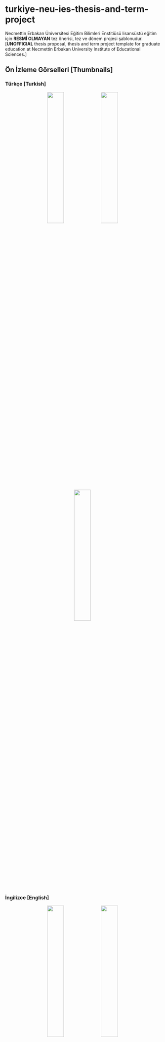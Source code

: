 # turkiye-neu-ies-thesis-and-term-project
Necmettin Erbakan Üniversitesi Eğitim Bilimleri Enstitiüsü lisansüstü eğitim için **RESMÎ OLMAYAN** tez önerisi, tez ve dönem projesi şablonudur. [**UNOFFICIAL** thesis proposal, thesis and term project template for graduate education at Necmettin Erbakan University Institute of Educational Sciences.]

## Ön İzleme Görselleri [Thumbnails]

### Türkçe [Turkish]
<p align="center">
    <img src="assets/thumbnails/turkish/main_tez-onerisi-ornek-cikti-ic-kapak-sayfasi.png" width=33%>&nbsp;
    <img src="assets/thumbnails/turkish/main_tez-ornek-cikti-ic-kapak-sayfasi.png" width=33%>&nbsp;
    <img src="assets/thumbnails/turkish/main_donem-projesi-ornek-cikti-ic-kapak-sayfasi.png" width=33%>&nbsp;
</p>

### İngilizce [English]
<p align="center">
    <img src="assets/thumbnails/english/main_thesis-proposal-sample-output-inner-cover-page.png" width=33%>&nbsp;
    <img src="assets/thumbnails/english/main_thesis-sample-output-inner-cover-page.png" width=33%>&nbsp;
    <img src="assets/thumbnails/english/main_term-project-sample-output-inner-cover-page.png" width=33%>&nbsp;
</p>

## Örnek Çıktılar [Sample Outputs]

### Türkçe [Turkish]
- [Tez Önerisi Örnek Çıktı](assets/sample-outputs/turkish/main_tez-onerisi-ornek-cikti.pdf)
- [Tez Örnek Çıktı](assets/sample-outputs/turkish/main_tez-ornek-cikti.pdf)
- [Dönem Projesi Örnek Çıktı](assets/sample-outputs/turkish/main_donem-projesi-ornek-cikti.pdf)

### İngilizce [English]
- [Thesis Proposal Sample Output](assets/sample-outputs/english/main_thesis-proposal-sample-output.pdf)
- [Thesis Sample Output](assets/sample-outputs/english/main_thesis-sample-output.pdf)
- [Term Project Sample Output](assets/sample-outputs/english/main_term-project-sample-output.pdf)

## İçindekiler [Table of Contents]
- [turkiye-neu-ies-thesis-and-term-project](#turkiye-neu-ies-thesis-and-term-project)
  - [Ön İzleme Görselleri \[Thumbnails\]](#ön-i̇zleme-görselleri-thumbnails)
    - [Türkçe \[Turkish\]](#türkçe-turkish)
    - [İngilizce \[English\]](#i̇ngilizce-english)
  - [Örnek Çıktılar \[Sample Outputs\]](#örnek-çıktılar-sample-outputs)
    - [Türkçe \[Turkish\]](#türkçe-turkish-1)
    - [İngilizce \[English\]](#i̇ngilizce-english-1)
  - [İçindekiler \[Table of Contents\]](#i̇çindekiler-table-of-contents)
  - [Türkçe](#türkçe)
    - [Tanıtım Videosu](#tanıtım-videosu)
    - [Teşekkür](#teşekkür)
    - [Kullanılan Paketler](#kullanılan-paketler)
    - [Özellikler](#özellikler)
    - [Kullanım](#kullanım)
      - [Kullanmaya Başlamak](#kullanmaya-başlamak)
      - [Şablon Yapısı](#şablon-yapısı)
      - [Alternatiflere sahip başlıklardaki alternatiflerden birini seçmek.](#alternatiflere-sahip-başlıklardaki-alternatiflerden-birini-seçmek)
    - [Kurulum](#kurulum)
      - [Gerekli Yazılımlar](#gerekli-yazılımlar)
      - [Çevrim İçi](#çevrim-i̇çi)
        - [Şablonu Typst.app Web Sitesinden Kullanmak](#şablonu-typstapp-web-sitesinden-kullanmak)
        - [Şablonu Tinymist Typst Visual Studio Code Uzantısıyla Kullanmak](#şablonu-tinymist-typst-visual-studio-code-uzantısıyla-kullanmak)
      - [Çevrim Dışı](#çevrim-dışı)
  - [English](#english)
    - [Trailer Video](#trailer-video)
    - [Acknowledgement](#acknowledgement)
    - [Packages Used](#packages-used)
    - [Features](#features)
    - [Usage](#usage)
      - [Getting Started](#getting-started)
      - [Template Structure](#template-structure)
      - [Selecting one of the alternatives in headings with alternatives](#selecting-one-of-the-alternatives-in-headings-with-alternatives)
    - [Installation](#installation)
      - [Required Softwares](#required-softwares)
      - [Online](#online)
        - [Using the Template from the Typst.app Website](#using-the-template-from-the-typstapp-website)
        - [Using the Template with the Tinymist Typst Visual Studio Code Extension](#using-the-template-with-the-tinymist-typst-visual-studio-code-extension)
      - [Offline](#offline)

## Türkçe

### Tanıtım Videosu
TODO

### Teşekkür
Bu proje yazılmadan önce ve sonrasında aşağıdaki projeler incelenerek bazı durumlarda fikir almak için yararlanılmıştır:
- [typst-thesis-template](https://github.com/mrtz-j/typst-thesis-template): Moritz Jörg <@mrtz-j> ve Ole Tytlandsvik <@otytlandsvik>. ([Typst Universe Bağlantısı](https://typst.app/universe/package/modern-uit-thesis))
- [parcio-typst](https://github.com/xkevio/parcio-typst): Kevin Kulot <@xkevio>. ([Typst Universe Bağlantısı](https://typst.app/universe/package/parcio-thesis))
- [aiaa-typst](https://github.com/isaacew/aiaa-typst): <@isaacew> ve Alexander Von Moll <@avonmoll>. ([Typst Universe Bağlantısı](https://typst.app/universe/package/bamdone-aiaa))
- [ThesIST](https://github.com/tfachada/thesist): Tomás Fachada <@tfachada> ve ThesIST katkıda bulunanlar. ([Typst Universe Bağlantısı](https://typst.app/universe/package/thesist))

Bu projelerde emeği geçen herkese çok büyük teşekkürlerimi sunarım.

Ve ayrıca [Typst YouTube Oynatma Listesi](https://youtube.com/playlist?list=PLCO-MGSsHcdArXIfeOGoUwjH0oz8vMr8M&si=c_kTmN4FKmwdMitE) için <@isaacew>'e büyük teşekkürlerimi sunarım.

### Kullanılan Paketler
- Çoklu dil desteği sağlamak için. -> [Linguify](https://github.com/typst-community/linguify): <@jomaway>, <@SillyFreak> ve katkıda bulunanlar. ([Typst Universe Bağlantısı](https://typst.app/universe/package/linguify/))

Bu projelerde emeği geçen herkese çok büyük teşekkürlerimi sunarım.

### Özellikler
- [x] Tek şablonda tez, tez önerisi ve dönem projesi yazılabilir. Örneğin, tez önerinizi bitirdikten sonra bunun koddaki şablon ayarları kısmını (`#show: template-configurations.with(...)`) yorum satırı yaparak pasif hale getirdikten sonra tez için yeni bir şablon ayarı oluşturarak tezinizi yazmaya devam edebilirsiniz. Böylece, tek projede hem tez önerinizi hem de tezinizi yazabilir ve istediğiniz zaman istediğiniz çıktıyı elde edebilirsiniz.
- [x] ~%99 oranında otomatik olarak şablon kurallarına uygun olarak içeriği düzenler. Otomatik olarak henüz yapılamayan bazı durumlar aşağıdaki gibidir:
  - [ ] Şekillerin içerisinde alt şekillerin koyulması. Bu özellik için gerekli altyapının sağlanması beklenmektedir. Bunu yapmak için şimdilik [subpar](https://typst.app/universe/package/subpar) Typst Universe paketi kullanılabilir.
  - [ ] Tablo başlıkları otomatik olarak tekrar edememekte ve tekrar eden başlıkların ana başlıktan farklı olamamaktadır. Figür başlıklarının tekrar etmesi ve tekrar eden başlıkların ana başlıktan farklı olmasını sağlayacak özellikler gelene kadar tablolar bölünemez şeklinde kalmalıdır. Bu özellik için gerekli altyapının sağlanması beklenmektedir. Bunu yapmak için, şimdilik özel fonksiyon oluşturulabilir (Bakınız: https://github.com/typst/typst/issues/5057#issuecomment-2399903391).
  - [ ] Tabloların başlık satırlarının koyu yazılması sadece tablonun ilk satırı için otomatik olarak olmaktadır. Eğer tablonun başlık kısmı iki ya da daha fazla satırdan oluşuyorsa bu satırların içeriği elle (manuel) olarak koyu yazılması gerekmektedir. İleriki Typst sürümlerinde bunun otomatik olarak yapılması için gerekli altyapının sağlanması beklenmektedir.
  - [ ] Tabloların başlık kısmının üstündeki ve altındaki kenarlıklar otomatik olarak koyulmaktadır. Eğer tablonun başlık kısmı iki ya da daha fazla satırdan oluşuyorsa bu satırların arasındaki kenarlıkların elle (manuel) olarak koyulması gerekmektedir. İleriki Typst sürümlerinde bunun otomatik olarak yapılması için gerekli altyapının sağlanması beklenmektedir.
  - [ ] Tablonun açıklamasının yer aldığı son satırın genişliğinin yani kaç sütunun birleşimi kadar olacağını elle (manuel) olarak belirtmek gerekmektedir. İleriki Typst sürümlerinde bunun otomatik olarak yapılması için gerekli altyapının sağlanması beklenmektedir.
  - [ ] Tablonun açıklamasının yer aldığı son satırın altındaki kenarlığın elle (manuel) olarak kaldırılması gerekmektedir. İleriki Typst sürümlerinde bunun otomatik olarak yapılması için gerekli altyapının sağlanması beklenmektedir.
  - [ ] Tablonun açıklamasının yer aldığı son satırın içeriğinin sola hizalanmasını elle (manuel) olarak belirtmek gerekmektedir. İleriki Typst sürümlerinde bunun otomatik olarak yapılması için gerekli altyapının sağlanması beklenmektedir.
- [x] Tablo, şekil ve kod figürlerinin otomatik olarak numaralandırılması sağlanmaktadır. Araya yeni bir figür eklendiğinde numaralandırma otomatik olarak güncellenmektedir. Aynı şekilde, bu figürlere metin içinde yapılan atıflardaki numaralandırmalar da otomatik olarak güncellenmektedir.
- [x] Çoklu dil desteği (Türkçe ve İngilizce) vardır.
- [x] Açılır liste mantığında tanımlanmış bilgiler içerisinden seçim yapılabilmesi sağlanarak hata yapılması ihtimalini azaltmak.

### Kullanım

#### Kullanmaya Başlamak
Öncelikle, şablonu projeniz için içe aktarınız. Daha sonra, şablonun ayarlarını giriniz.

**NOT:** Şablonu [Kurulum](#kurulum) başlığında bahsedildiği gibi kullandığınızda bu kısım otomatik olarak mevcut olacaktır. Sadece şablon ayarlarındaki bilgileri projenize göre güncellemeniz yeterlidir.

<details>
  <summary>Kodu göstermek/gizlemek için tıklayınız</summary>

  ```typst
  // Şablonu, Kurulum başlığında bahsedilden durumlardan size uygun olana göre içe aktarınız:
  #import "@preview/turkiye-neu-ies-thesis-and-term-project:0.1.0": (
    template-configurations,
    LANGUAGES,
    REPORT-TYPES,
    DEPARTMENTS,
    PROGRAMS,
    ACADEMIC-MEMBER-TITLES,
  )
  // NOT: Yukarıdaki durumlarda olduğu gibi içe aktarılan değişkenleri tek tek belirtmek yerine `#import "@preview/turkiye-neu-ies-thesis-and-term-project:0.1.0": *` şeklinde tüm değişkenleri içe aktararak da yapabilirsiniz.

  // Şablonun ayarlarını giriniz.
  #show: template-configurations.with(
    ...
  )
  ```

</details>

#### Şablon Yapısı

Aşağıdaki şemada şablon yapısını yer almaktadır. Burada, şablondaki klasör ve dosyaların hiyerarşik biçimde görebilirsiniz.

<details>
  <summary>Şemayı göstermek/gizlemek için tıklayınız</summary>

  ```
  template/                                                       <-- Şablon klasörü
  ├── assets/                                                     <-- Varlık dosyaları
  │   ├── bibliography-sources/                                   <-- Kaynakça kaynakları
  │   │   └── references.bib
  │   ├── csv-files/                                              <-- CSV veri dosyaları
  │   │   └── csv-table-data.csv
  │   ├── examples/                                               <-- Örnek dosyalar
  │   │   ├── code-figure-example.typ
  │   │   ├── image-figure-example.typ
  │   │   ├── math-equation-example.typ
  │   │   ├── quotation-example.typ
  │   │   ├── table-figure-example.typ
  │   │   └── table-figure-from-csv-example.typ
  │   ├── images/                                                 <-- Görsel dosyaları
  │   │   └── sample-image.png
  │   └── languages/                                              <-- Dil yapılandırması
  │       ├── english.toml
  │       └── turkish.toml
  └── sections/                                                   <-- Rapor bölümleri
      ├── 01-front/                                               <-- Ön kısım
      │   ├── abbreviations-text.typ
      │   ├── abstract-text-eng.typ
      │   ├── abstract-text-tur.typ
      │   ├── preface-text.typ
      │   └── symbols-text.typ
      ├── 02-main/                                                <-- Ana kısım
      │   ├── 01-introduction/                                    <-- Giriş alt kısmı
      │   │   ├── assumptions-text.typ
      │   │   ├── definitions-text.typ
      │   │   ├── introduction-text.typ
      │   │   ├── limitations-text.typ
      │   │   ├── statement-of-the-problem-text.typ
      │   │   └── the-purpose-of-the-study-text.typ
      │   ├── 02-literature-review/                               <-- Alan Yazın (İlgili Literatür) alt kısmı
      │   │   └── literature-review-text.typ
      │   ├── 03-methodology/                                     <-- Yöntem alt kısmı
      │   │   ├── data-analysis-text.typ
      │   │   ├── data-collection-process-text.typ
      │   │   ├── data-collection-tools-text.typ
      │   │   ├── methodology-text.typ
      │   │   ├── research-populations-and-sample-text.typ
      │   │   └── research-method-text.typ
      │   ├── 04-findings/                                        <-- Bulgular alt kısmı
      │   │   └── findings-text.typ
      │   └── 05-discussion-conclusion-and-suggestions/           <-- Tartışma, Sonuç ve Öneriler alt kısmı
      │   │   ├── conclusion-text.typ
      │   │   ├── discussion-conclusion-and-suggestions-text.typ
      │   │   ├── discussion-text.typ
      │   │   └── suggestions-text.typ
      └── 03-back/                                                <-- Arka kısım
          ├── expanded-turkish-abstract-text.typ                  <-- Genişletilmiş Türkçe Özet alt kısmı
          └── appendices/                                         <-- Ekler alt kısmı
              ├── appendices-text.typ
              ├── appendix-1-text.typ
              └── appendix-2-text.typ
  └── main.typ                                                    <-- Şablondan oluşturmaya başlama dosyası
  ```

</details>

#### Alternatiflere sahip başlıklardaki alternatiflerden birini seçmek.
Türkçe dilindeki başlıklar için `/template/assets/languages/turkish.toml`, İngilizce dilindeki başlıklar için `/template/assets/languages/english.toml` dosyasını açınız. Ardından, kullanmak istediğiniz başlık dışındaki başlıkları siliniz.

Örneğin, `/template/assets/languages/turkish.toml` dosyasında şu şekilde bir değişiklik yapılarak istenen başlık seçilebilir:

<details>
  <summary>Kodu göstermek/gizlemek için tıklayınız</summary>

```toml
[translations]
# Başlıklardan sadece birini kullanmak için parantez içinde olmayan ya da parantez içindeki ifadelerden birini seçip diğerlerini siliniz.
# Seçmeden önce:
#PREFACE = "ÖN SÖZ (TEŞEKKÜR)"
# Seçtikten sonra:
PREFACE = "ÖN SÖZ"
```

</details>

### Kurulum

#### Gerekli Yazılımlar
- [Typst.app](https://typst.app/): Typst'ın resmi kod düzenleyicisidir.

    YA DA

- [Visual Studio Code](https://code.visualstudio.com/): Typst kodlarını yazmak için kullanılabilen bir kod düzenleyicisidir.
- [Tinymist Typst Visual Studio Code Uzantısı](https://marketplace.visualstudio.com/items?itemName=myriad-dreamin.tinymist): Typst kodlarını yazarken yardımcı olan ve eş zamanlı çıktıyı görüntüleme imkanı sağlayan bir uzantıdır.

#### Çevrim İçi

##### Şablonu [Typst.app](https://typst.app/) Web Sitesinden Kullanmak
Bu durumda internete her zaman bağlı olmanız gerekmektedir.

##### Şablonu [Tinymist Typst](https://marketplace.visualstudio.com/items?itemName=myriad-dreamin.tinymist) [Visual Studio Code](https://code.visualstudio.com/) Uzantısıyla Kullanmak
Bu durumda, ilk defa şablonu indirirken internete ihtiyaç vardır. İlk indirme işleminden sonra internete bağlı olmadan kullanılabilir ve şablonun farklı bir sürümünü indirmek veya yeni bir sürümüne geçmek istediğinizde anlık olarak internete ihtiyaç vardır. Sonrasında internete bağlı olmadan kullanmaya devam edilebilir.

Şablonu yukarıda bahsedilen araçlarla çevrim içi kullanmak için aşağıdaki gibi içe aktarma yapabilirsiniz:

**NOT:** [Tinymist Typst](https://marketplace.visualstudio.com/items?itemName=myriad-dreamin.tinymist) uzantısının 'Template Gallery'si üzerinden bir şablonu seçerek proje oluşturduğunuzda bu şekilde içe aktarma yapabilirsiniz.

<details>
  <summary>Kodu göstermek/gizlemek için tıklayınız</summary>

  ```typst
  #import "@preview/turkiye-neu-ies-thesis-and-term-project:0.1.0": (
    template-configurations,
    LANGUAGES,
    REPORT-TYPES,
    DEPARTMENTS,
    PROGRAMS,
    ACADEMIC-MEMBER-TITLES,
  )
  // NOT: Yukarıdaki durumlarda olduğu gibi içe aktarılan değişkenleri tek tek belirtmek yerine `#import "@preview/turkiye-neu-ies-thesis-and-term-project:0.1.0": *` şeklinde tüm değişkenleri içe aktararak da yapabilirsiniz.
  ```

</details>

#### Çevrim Dışı
Şablonu çevrim dışı kullanmak için [Tinymist Typst](https://marketplace.visualstudio.com/items?itemName=myriad-dreamin.tinymist) [Visual Studio Code](https://code.visualstudio.com/) uzantısını kullanabilirsiniz.

Şablonu [adresindeki](https://github.com/typst/packages/?tab=readme-ov-file#local-packages) bahsedilen konuma indirerek kullanıyorsanız aşağıdaki gibi içe aktarma yapabilirsiniz:

<details>
  <summary>Kodu göstermek/gizlemek için tıklayınız</summary>

  ```typst
  #import "@local/turkiye-neu-ies-thesis-and-term-project:0.1.0": (
    template-configurations,
    LANGUAGES,
    REPORT-TYPES,
    DEPARTMENTS,
    PROGRAMS,
    ACADEMIC-MEMBER-TITLES,
  )
  // NOT: Yukarıdaki durumlarda olduğu gibi içe aktarılan değişkenleri tek tek belirtmek yerine `#import "@local/turkiye-neu-ies-thesis-and-term-project:0.1.0": *` şeklinde tüm değişkenleri içe aktararak da yapabilirsiniz.
  ```

</details>

Şablonu, şablonun bütün dosyalarının bulunduğu [Geliştirici GitHub Reposu](https://github.com/ertugruluyar-github/turkiye-neu-ies-thesis-and-term-project) üzerinden manuel olarak bilgisayarınızda istediğiniz herhangi bir konuma indirerek kullanıyorsanız aşağıdaki gibi içe aktarma yapabilirsiniz:

<details>
  <summary>Kodu göstermek/gizlemek için tıklayınız</summary>

  ```typst
  #import "/src/lib.typ": (
    template-configurations,
    LANGUAGES,
    REPORT-TYPES,
    DEPARTMENTS,
    PROGRAMS,
    ACADEMIC-MEMBER-TITLES,
  )
  // NOT: Yukarıdaki durumlarda olduğu gibi içe aktarılan değişkenleri tek tek belirtmek yerine `#import "/src/lib.typ": *` şeklinde tüm değişkenleri içe aktararak da yapabilirsiniz.
  ```

</details>

## English

### Trailer Video
TODO

### Acknowledgement
Before and after writing this project, the following projects were examined and in some cases used for ideas:
- [typst-thesis-template](https://github.com/mrtz-j/typst-thesis-template): Moritz Jörg <@mrtz-j> and Ole Tytlandsvik <@otytlandsvik>. ([Typst Universe Link](https://typst.app/universe/package/modern-uit-thesis))
- [parcio-typst](https://github.com/xkevio/parcio-typst): Kevin Kulot <@xkevio>. ([Typst Universe Link](https://typst.app/universe/package/parcio-thesis))
- [aiaa-typst](https://github.com/isaacew/aiaa-typst): <@isaacew> and Alexander Von Moll <@avonmoll>. ([Typst Universe Link](https://typst.app/universe/package/bamdone-aiaa))
- [ThesIST](https://github.com/tfachada/thesist): Tomás Fachada <@tfachada> and ThesIST contributors. ([Typst Universe Link](https://typst.app/universe/package/thesist))

I sincerely thank everyone who contributed to these projects.

And also a big thank you to <@isaacew> for [Typst YouTube Playlist](https://youtube.com/playlist?list=PLCO-MGSsHcdArXIfeOGoUwjH0oz8vMr8M&si=c_kTmN4FKmwdMitE). It was very helpfull to start Typst.

### Packages Used
- To provide multi language support. -> [Linguify](https://github.com/typst-community/linguify): <@jomaway>, <@SillyFreak> and contributors. ([Typst Universe Link](https://typst.app/universe/package/linguify/))

I sincerely thank everyone who contributed to these projects.

### Features
- [x] It can be written thesis, thesis proposal and term project in a single template. For example, after completing your thesis proposal, you can comment out the template settings section in the code (`#show: template-configurations.with(...)`) and create a new template setting for the thesis and continue writing your thesis. Thus, you can write both your thesis proposal and your thesis in a single project and get the output you want at any time.
- [x] It automatically arranges the content in accordance with the template rules at a rate of ~%99. Some situations that cannot be done automatically yet are as follows:
  - [ ] Placing sub-figures inside figures. The necessary infrastructure is expected to be provided for this feature. For now, the [subpar](https://typst.app/universe/package/subpar) Typst Universe package can be used to do this.
  - [ ] Table captions cannot repeat automatically and repeated captions cannot be different from the main caption. Tables should remain non-splittable until there are features that allow figure captions to repeat and repeat captions to be different from the main caption. The necessary infrastructure is expected to be provided for this feature. For now, a custom function can be created to do this (see: https://github.com/typst/typst/issues/5057#issuecomment-2399903391).
  - [ ] Writing the header lines of tables in bold is only done automatically for the first line of the table. If the header part of the table consists of two or more lines, the content of these lines must be written in bold manually. The necessary infrastructure is expected to be provided in future versions of Typst to do this automatically.
  - [ ] The borders above and below the header part of the tables are automatically put in bold. If the header part of the table consists of two or more lines, the borders between these lines must be put in bold manually. The necessary infrastructure is expected to be provided in future versions of Typst to do this automatically.
  - [ ] It is necessary to manually specify the width of the last line containing the description of the table, that is, how many columns will be combined. The necessary infrastructure is expected to be provided in future versions of Typst to do this automatically.
  - [ ] The bottom border of the last line containing the description of the table must be removed manually. The necessary infrastructure is expected to be provided in future versions of Typst to do this automatically.
  - [ ] It is necessary to manually specify that the content of the last line containing the description of the table is left-aligned. The necessary infrastructure is expected to be provided in future versions of Typst to do this automatically.
- [x] Automatic numbering of table, image and code figures is provided. The numbering is automatically updated when a new figure is inserted. Likewise, the numbering of references to these figures in the text is also automatically updated.
- [x] Multi-language support (Turkish and English) is available.
- [x] Reducing the possibility of making mistakes by providing the ability to choose from the information defined in the logic of the drop-down list.

### Usage

#### Getting Started
First, import the template for your project. Then, enter the template configurations.

**NOTE:** When you use the template as mentioned in the [Installation](#installation) section, this part will be automatically available. You only need to update the information in the template configurations according to your project.

<details>
  <summary>Click to show/hide code</summary>

  ```typst
  // Import the template according to the appropriate situation mentioned in the Installation section:
  #import "@preview/turkiye-neu-ies-thesis-and-term-project:0.1.0": (
    template-configurations,
    LANGUAGES,
    REPORT-TYPES,
    DEPARTMENTS,
    PROGRAMS,
    ACADEMIC-MEMBER-TITLES,
  )
  // NOTE: As in the above cases, instead of specifying the imported variables individually, you can also do it by importing all variables as `#import "@preview/turkiye-neu-ies-thesis-and-term-project:0.1.0": *`.

  // Enter the template configurations.
  #show: template-configurations.with(
    ...
  )
  ```

</details>

#### Template Structure

The diagram below shows the template structure. Here you can see the hierarchical format of folders and files in the template.

<details>
  <summary>Click to show/hide diagram</summary>

  ```
  template/                                                       <-- Template directory
  ├── assets/                                                     <-- Asset files
  │   ├── bibliography-sources/                                   <-- Bibliography sources
  │   │   └── references.bib
  │   ├── csv-files/                                              <-- CSV data files
  │   │   └── csv-table-data.csv
  │   ├── examples/                                               <-- Example files
  │   │   ├── code-figure-example.typ
  │   │   ├── image-figure-example.typ
  │   │   ├── math-equation-example.typ
  │   │   ├── quotation-example.typ
  │   │   ├── table-figure-example.typ
  │   │   └── table-figure-from-csv-example.typ
  │   ├── images/                                                 <-- Image files
  │   │   └── sample-image.png
  │   └── languages/                                              <-- Language configuration
  │       ├── english.toml
  │       └── turkish.toml
  └── sections/                                                   <-- Report sections
      ├── 01-front/                                               <-- Front section
      │   ├── abbreviations-text.typ
      │   ├── abstract-text-eng.typ
      │   ├── abstract-text-tur.typ
      │   ├── preface-text.typ
      │   └── symbols-text.typ
      ├── 02-main/                                                <-- Main section
      │   ├── 01-introduction/                                    <-- Introduction subsection
      │   │   ├── assumptions-text.typ
      │   │   ├── definitions-text.typ
      │   │   ├── introduction-text.typ
      │   │   ├── limitations-text.typ
      │   │   ├── statement-of-the-problem-text.typ
      │   │   └── the-purpose-of-the-study-text.typ
      │   ├── 02-literature-review/                               <-- Literature review subsection
      │   │   └── literature-review-text.typ
      │   ├── 03-methodology/                                     <-- Methodology subsection
      │   │   ├── data-analysis-text.typ
      │   │   ├── data-collection-process-text.typ
      │   │   ├── data-collection-tools-text.typ
      │   │   ├── methodology-text.typ
      │   │   ├── research-populations-and-sample-text.typ
      │   │   └── research-method-text.typ
      │   ├── 04-findings/                                        <-- Findings subsection
      │   │   └── findings-text.typ
      │   └── 05-discussion-conclusion-and-suggestions/           <-- Discussion, conclusion and suggestions subsection
      │   │   ├── conclusion-text.typ
      │   │   ├── discussion-conclusion-and-suggestions-text.typ
      │   │   ├── discussion-text.typ
      │   │   └── suggestions-text.typ
      └── 03-back/                                                <-- Back section
          ├── expanded-turkish-abstract-text.typ                  <-- Expanded Turkish Abstract subsection
          └── appendices/                                         <-- Appendices subsection
              ├── appendices-text.typ
              ├── appendix-1-text.typ
              └── appendix-2-text.typ
  └── main.typ                                                    <-- Entry point file to start building from template
  ```

</details>

#### Selecting one of the alternatives in headings with alternatives
For Turkish language headings, open the `/template/assets/languages/turkish.toml` file. For English language headings, open the `/template/assets/languages/english.toml` file. Then, delete all headings except the one you want to use.

For example, in the `/template/assets/languages/turkish.toml` file, you can select the desired heading by making the following change:

<details>
  <summary>Click to show/hide code</summary>

```toml
[translations]
# To use only one of the headings, select either the expression not in parentheses or one of the expressions in parentheses and delete the others.
# Before selection:
#PREFACE = "PREFACE (ACKNOWLEDGEMENTS)"
# After selection:
PREFACE = "PREFACE"
```

</details>

### Installation

#### Required Softwares
- [Typst.app](https://typst.app/): It is the official code editor of Typst.

    OR

- [Visual Studio Code](https://code.visualstudio.com/): It is a code editor that can be used to write Typst codes.
- [Tinymist Typst Visual Studio Code Extension](https://marketplace.visualstudio.com/items?itemName=myriad-dreamin.tinymist): It is an extension that helps writing Typst codes and provides simultaneous output viewing.

#### Online

##### Using the Template from the [Typst.app](https://typst.app/) Website
In this case, you need to be connected to the internet at all times.

##### Using the Template with the [Tinymist Typst](https://marketplace.visualstudio.com/items?itemName=myriad-dreamin.tinymist) [Visual Studio Code](https://code.visualstudio.com/) Extension
In this case, you need the internet when downloading the template for the first time. After the first download, it can be used without being connected to the internet, and you need the internet momentarily when you want to download a different version of the template or switch to a new version. Afterwards, you can continue to use it without being connected to the internet.

To use the template online with the tools mentioned above, you can import it as follows:

**NOTE:** When you create a project by selecting a template from the 'Template Gallery' of the [Tinymist Typst](https://marketplace.visualstudio.com/items?itemName=myriad-dreamin.tinymist) extension, you can import it in this way.

<details>
  <summary>Click to show/hide code</summary>

  ```typst
  #import "@preview/turkiye-neu-ies-thesis-and-term-project:0.1.0": (
    template-configurations,
    LANGUAGES,
    REPORT-TYPES,
    DEPARTMENTS,
    PROGRAMS,
    ACADEMIC-MEMBER-TITLES,
  )
  // NOTE: As in the above cases, instead of specifying the imported variables individually, you can also do it by importing all variables as `#import "@preview/turkiye-neu-ies-thesis-and-term-project:0.1.0": *`.
  ```

</details>

#### Offline
You can use the [Tinymist Typst](https://marketplace.visualstudio.com/items?itemName=myriad-dreamin.tinymist) [Visual Studio Code](https://code.visualstudio.com/) extension to use the template offline.

If you are using the template by downloading it to the location mentioned [here](https://github.com/typst/packages/?tab=readme-ov-file#local-packages), you can import it as follows:

<details>
  <summary>Click to show/hide code</summary>

  ```typst
  #import "@local/turkiye-neu-ies-thesis-and-term-project:0.1.0": (
    template-configurations,
    LANGUAGES,
    REPORT-TYPES,
    DEPARTMENTS,
    PROGRAMS,
    ACADEMIC-MEMBER-TITLES,
  )
  // NOTE: As in the above cases, instead of specifying the imported variables individually, you can also do it by importing all variables as `#import "@local/turkiye-neu-ies-thesis-and-term-project:0.1.0": *`.
  ```

</details>

If you are using the template by manually downloading it to any location on your computer from the [Developer GitHub Repo](https://github.com/ertugruluyar-github/turkiye-neu-ies-thesis-and-term-project) where all the template files are located, you can import it as follows:

<details>
  <summary>Click to show/hide code</summary>

  ```typst
  #import "/src/lib.typ": (
    template-configurations,
    LANGUAGES,
    REPORT-TYPES,
    DEPARTMENTS,
    PROGRAMS,
    ACADEMIC-MEMBER-TITLES,
  )
  // NOTE: As in the above cases, instead of specifying the imported variables individually, you can also do it by importing all variables as `#import "/src/lib.typ": *`.
  ```

</details>
